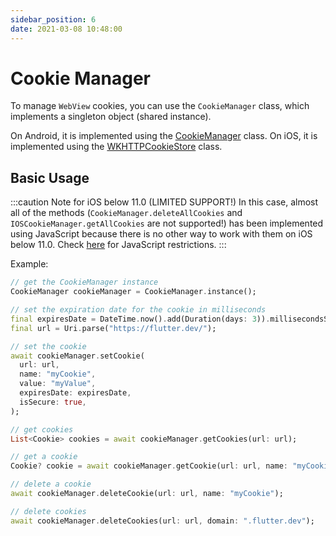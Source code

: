 ```yaml
---
sidebar_position: 6
date: 2021-03-08 10:48:00
---
```


# Cookie Manager

To manage `WebView` cookies, you can use the `CookieManager` class, which implements a singleton object (shared instance).

On Android, it is implemented using the [CookieManager](https://developer.android.com/reference/android/webkit/CookieManager) class.
On iOS, it is implemented using the [WKHTTPCookieStore](https://developer.apple.com/documentation/webkit/wkhttpcookiestore) class.

## Basic Usage

:::caution Note for iOS below 11.0 (LIMITED SUPPORT!)
  In this case, almost all of the methods (`CookieManager.deleteAllCookies` and `IOSCookieManager.getAllCookies` are not supported!) has been implemented using JavaScript because there is no other way to work with them on iOS below 11.0. Check [here](https://developer.mozilla.org/en-US/docs/Web/HTTP/Cookies#restrict_access_to_cookies) for JavaScript restrictions.
:::

Example:
```dart
// get the CookieManager instance
CookieManager cookieManager = CookieManager.instance();

// set the expiration date for the cookie in milliseconds
final expiresDate = DateTime.now().add(Duration(days: 3)).millisecondsSinceEpoch;
final url = Uri.parse("https://flutter.dev/");

// set the cookie
await cookieManager.setCookie(
  url: url,
  name: "myCookie",
  value: "myValue",
  expiresDate: expiresDate,
  isSecure: true,
);

// get cookies
List<Cookie> cookies = await cookieManager.getCookies(url: url);

// get a cookie
Cookie? cookie = await cookieManager.getCookie(url: url, name: "myCookie");

// delete a cookie
await cookieManager.deleteCookie(url: url, name: "myCookie");

// delete cookies
await cookieManager.deleteCookies(url: url, domain: ".flutter.dev");
```
